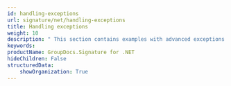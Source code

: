 ```yaml
---
id: handling-exceptions
url: signature/net/handling-exceptions
title: Handling exceptions
weight: 10
description: " This section contains examples with advanced exceptions handling by GroupDocs.Signature API."
keywords: 
productName: GroupDocs.Signature for .NET 
hideChildren: False
structuredData:
    showOrganization: True
---
```

